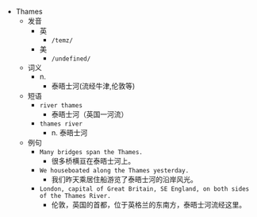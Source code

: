 - Thames
  - 发音
    - 英
      - `/temz/`
    - 美
      - `/undefined/`
  - 词义
    - n.
      - 泰晤士河(流经牛津,伦敦等)
  - 短语
    - `river thames`
      - 泰晤士河（英国一河流） 
    - `thames river`
      - n. 泰晤士河 
  - 例句
    - `Many bridges span the Thames.`
      - 很多桥横亘在泰晤士河上。
    - `We houseboated along the Thames yesterday.`
      - 我们昨天乘居住船游览了泰晤士河的沿岸风光。
    - `London, capital of Great Britain, SE England, on both sides of the Thames River.`
      - 伦敦，英国的首都，位于英格兰的东南方，泰晤士河流经这里。

